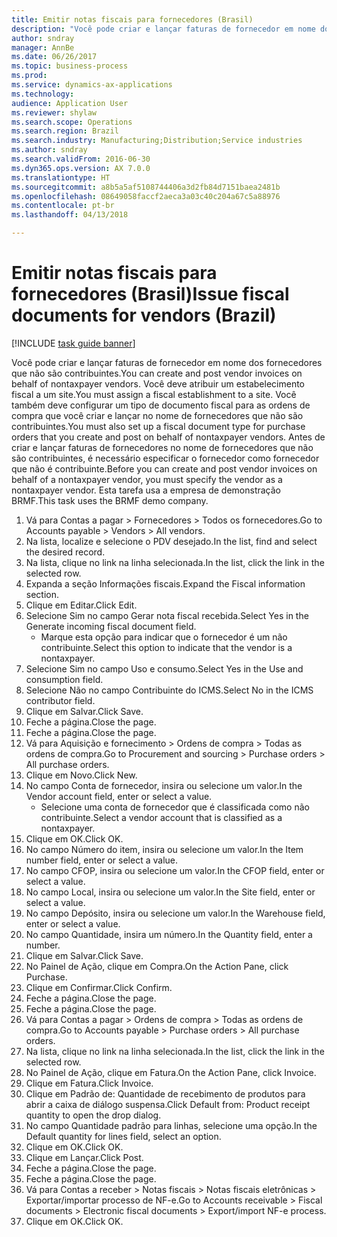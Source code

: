 ```yaml
--- 
title: Emitir notas fiscais para fornecedores (Brasil)
description: "Você pode criar e lançar faturas de fornecedor em nome dos fornecedores que não são contribuintes."
author: sndray
manager: AnnBe
ms.date: 06/26/2017
ms.topic: business-process
ms.prod: 
ms.service: dynamics-ax-applications
ms.technology: 
audience: Application User
ms.reviewer: shylaw
ms.search.scope: Operations
ms.search.region: Brazil
ms.search.industry: Manufacturing;Distribution;Service industries
ms.author: sndray
ms.search.validFrom: 2016-06-30
ms.dyn365.ops.version: AX 7.0.0
ms.translationtype: HT
ms.sourcegitcommit: a8b5a5af5108744406a3d2fb84d7151baea2481b
ms.openlocfilehash: 08649058faccf2aeca3a03c40c204a67c5a88976
ms.contentlocale: pt-br
ms.lasthandoff: 04/13/2018

---
```

# <a name="issue-fiscal-documents-for-vendors-brazil"></a><span data-ttu-id="d58cb-103">Emitir notas fiscais para fornecedores (Brasil)</span><span class="sxs-lookup"><span data-stu-id="d58cb-103">Issue fiscal documents for vendors (Brazil)</span></span>

[!INCLUDE [task guide banner](../../includes/task-guide-banner.md)]

<span data-ttu-id="d58cb-104">Você pode criar e lançar faturas de fornecedor em nome dos fornecedores que não são contribuintes.</span><span class="sxs-lookup"><span data-stu-id="d58cb-104">You can create and post vendor invoices on behalf of nontaxpayer vendors.</span></span> <span data-ttu-id="d58cb-105">Você deve atribuir um estabelecimento fiscal a um site.</span><span class="sxs-lookup"><span data-stu-id="d58cb-105">You must assign a fiscal establishment to a site.</span></span> <span data-ttu-id="d58cb-106">Você também deve configurar um tipo de documento fiscal para as ordens de compra que você criar e lançar no nome de fornecedores que não são contribuintes.</span><span class="sxs-lookup"><span data-stu-id="d58cb-106">You must also set up a fiscal document type for purchase orders that you create and post on behalf of nontaxpayer vendors.</span></span> <span data-ttu-id="d58cb-107">Antes de criar e lançar faturas de fornecedores no nome de fornecedores que não são contribuintes, é necessário especificar o fornecedor como fornecedor que não é contribuinte.</span><span class="sxs-lookup"><span data-stu-id="d58cb-107">Before you can create and post vendor invoices on behalf of a nontaxpayer vendor, you must specify the vendor as a nontaxpayer vendor.</span></span> <span data-ttu-id="d58cb-108">Esta tarefa usa a empresa de demonstração BRMF.</span><span class="sxs-lookup"><span data-stu-id="d58cb-108">This task uses the BRMF demo company.</span></span>

1. <span data-ttu-id="d58cb-109">Vá para Contas a pagar > Fornecedores > Todos os fornecedores.</span><span class="sxs-lookup"><span data-stu-id="d58cb-109">Go to Accounts payable > Vendors > All vendors.</span></span>
2. <span data-ttu-id="d58cb-110">Na lista, localize e selecione o PDV desejado.</span><span class="sxs-lookup"><span data-stu-id="d58cb-110">In the list, find and select the desired record.</span></span>
3. <span data-ttu-id="d58cb-111">Na lista, clique no link na linha selecionada.</span><span class="sxs-lookup"><span data-stu-id="d58cb-111">In the list, click the link in the selected row.</span></span>
4. <span data-ttu-id="d58cb-112">Expanda a seção Informações fiscais.</span><span class="sxs-lookup"><span data-stu-id="d58cb-112">Expand the Fiscal information section.</span></span>
5. <span data-ttu-id="d58cb-113">Clique em Editar.</span><span class="sxs-lookup"><span data-stu-id="d58cb-113">Click Edit.</span></span>
6. <span data-ttu-id="d58cb-114">Selecione Sim no campo Gerar nota fiscal recebida.</span><span class="sxs-lookup"><span data-stu-id="d58cb-114">Select Yes in the Generate incoming fiscal document field.</span></span>
    * <span data-ttu-id="d58cb-115">Marque esta opção para indicar que o fornecedor é um não contribuinte.</span><span class="sxs-lookup"><span data-stu-id="d58cb-115">Select this option to indicate that the vendor is a nontaxpayer.</span></span>  
7. <span data-ttu-id="d58cb-116">Selecione Sim no campo Uso e consumo.</span><span class="sxs-lookup"><span data-stu-id="d58cb-116">Select Yes in the Use and consumption field.</span></span>
8. <span data-ttu-id="d58cb-117">Selecione Não no campo Contribuinte do ICMS.</span><span class="sxs-lookup"><span data-stu-id="d58cb-117">Select No in the ICMS contributor field.</span></span>
9. <span data-ttu-id="d58cb-118">Clique em Salvar.</span><span class="sxs-lookup"><span data-stu-id="d58cb-118">Click Save.</span></span>
10. <span data-ttu-id="d58cb-119">Feche a página.</span><span class="sxs-lookup"><span data-stu-id="d58cb-119">Close the page.</span></span>
11. <span data-ttu-id="d58cb-120">Feche a página.</span><span class="sxs-lookup"><span data-stu-id="d58cb-120">Close the page.</span></span>
12. <span data-ttu-id="d58cb-121">Vá para Aquisição e fornecimento > Ordens de compra > Todas as ordens de compra.</span><span class="sxs-lookup"><span data-stu-id="d58cb-121">Go to Procurement and sourcing > Purchase orders > All purchase orders.</span></span>
13. <span data-ttu-id="d58cb-122">Clique em Novo.</span><span class="sxs-lookup"><span data-stu-id="d58cb-122">Click New.</span></span>
14. <span data-ttu-id="d58cb-123">No campo Conta de fornecedor, insira ou selecione um valor.</span><span class="sxs-lookup"><span data-stu-id="d58cb-123">In the Vendor account field, enter or select a value.</span></span>
    * <span data-ttu-id="d58cb-124">Selecione uma conta de fornecedor que é classificada como não contribuinte.</span><span class="sxs-lookup"><span data-stu-id="d58cb-124">Select a vendor account that is classified as a nontaxpayer.</span></span>  
15. <span data-ttu-id="d58cb-125">Clique em OK.</span><span class="sxs-lookup"><span data-stu-id="d58cb-125">Click OK.</span></span>
16. <span data-ttu-id="d58cb-126">No campo Número do item, insira ou selecione um valor.</span><span class="sxs-lookup"><span data-stu-id="d58cb-126">In the Item number field, enter or select a value.</span></span>
17. <span data-ttu-id="d58cb-127">No campo CFOP, insira ou selecione um valor.</span><span class="sxs-lookup"><span data-stu-id="d58cb-127">In the CFOP field, enter or select a value.</span></span>
18. <span data-ttu-id="d58cb-128">No campo Local, insira ou selecione um valor.</span><span class="sxs-lookup"><span data-stu-id="d58cb-128">In the Site field, enter or select a value.</span></span>
19. <span data-ttu-id="d58cb-129">No campo Depósito, insira ou selecione um valor.</span><span class="sxs-lookup"><span data-stu-id="d58cb-129">In the Warehouse field, enter or select a value.</span></span>
20. <span data-ttu-id="d58cb-130">No campo Quantidade, insira um número.</span><span class="sxs-lookup"><span data-stu-id="d58cb-130">In the Quantity field, enter a number.</span></span>
21. <span data-ttu-id="d58cb-131">Clique em Salvar.</span><span class="sxs-lookup"><span data-stu-id="d58cb-131">Click Save.</span></span>
22. <span data-ttu-id="d58cb-132">No Painel de Ação, clique em Compra.</span><span class="sxs-lookup"><span data-stu-id="d58cb-132">On the Action Pane, click Purchase.</span></span>
23. <span data-ttu-id="d58cb-133">Clique em Confirmar.</span><span class="sxs-lookup"><span data-stu-id="d58cb-133">Click Confirm.</span></span>
24. <span data-ttu-id="d58cb-134">Feche a página.</span><span class="sxs-lookup"><span data-stu-id="d58cb-134">Close the page.</span></span>
25. <span data-ttu-id="d58cb-135">Feche a página.</span><span class="sxs-lookup"><span data-stu-id="d58cb-135">Close the page.</span></span>
26. <span data-ttu-id="d58cb-136">Vá para Contas a pagar > Ordens de compra > Todas as ordens de compra.</span><span class="sxs-lookup"><span data-stu-id="d58cb-136">Go to Accounts payable > Purchase orders > All purchase orders.</span></span>
27. <span data-ttu-id="d58cb-137">Na lista, clique no link na linha selecionada.</span><span class="sxs-lookup"><span data-stu-id="d58cb-137">In the list, click the link in the selected row.</span></span>
28. <span data-ttu-id="d58cb-138">No Painel de Ação, clique em Fatura.</span><span class="sxs-lookup"><span data-stu-id="d58cb-138">On the Action Pane, click Invoice.</span></span>
29. <span data-ttu-id="d58cb-139">Clique em Fatura.</span><span class="sxs-lookup"><span data-stu-id="d58cb-139">Click Invoice.</span></span>
30. <span data-ttu-id="d58cb-140">Clique em Padrão de: Quantidade de recebimento de produtos para abrir a caixa de diálogo suspensa.</span><span class="sxs-lookup"><span data-stu-id="d58cb-140">Click Default from: Product receipt quantity to open the drop dialog.</span></span>
31. <span data-ttu-id="d58cb-141">No campo Quantidade padrão para linhas, selecione uma opção.</span><span class="sxs-lookup"><span data-stu-id="d58cb-141">In the Default quantity for lines field, select an option.</span></span>
32. <span data-ttu-id="d58cb-142">Clique em OK.</span><span class="sxs-lookup"><span data-stu-id="d58cb-142">Click OK.</span></span>
33. <span data-ttu-id="d58cb-143">Clique em Lançar.</span><span class="sxs-lookup"><span data-stu-id="d58cb-143">Click Post.</span></span>
34. <span data-ttu-id="d58cb-144">Feche a página.</span><span class="sxs-lookup"><span data-stu-id="d58cb-144">Close the page.</span></span>
35. <span data-ttu-id="d58cb-145">Feche a página.</span><span class="sxs-lookup"><span data-stu-id="d58cb-145">Close the page.</span></span>
36. <span data-ttu-id="d58cb-146">Vá para Contas a receber > Notas fiscais > Notas fiscais eletrônicas > Exportar/importar processo de NF-e.</span><span class="sxs-lookup"><span data-stu-id="d58cb-146">Go to Accounts receivable > Fiscal documents > Electronic fiscal documents > Export/import NF-e process.</span></span>
37. <span data-ttu-id="d58cb-147">Clique em OK.</span><span class="sxs-lookup"><span data-stu-id="d58cb-147">Click OK.</span></span>


